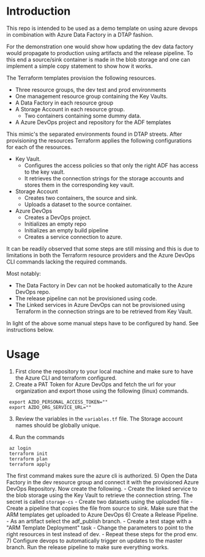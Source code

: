 # Introduction 

This repo is intended to be used as a demo template on using azure devops in
combination with Azure Data Factory in a DTAP fashion.

For the demonstration one would show how updating the dev data factory would
propagate to production using artifacts and the release pipeline.
To this end a source/sink container is made in the blob storage 
and one can implement a simple copy statement to show how it works. 

The Terraform templates provision the following resources.
 - Three resource groups, the dev test and prod environments
 - One management resource group containing the Key Vaults.
 - A Data Factory in each resource group 
 - A Storage Account in each resource group.
 	- Two containers containing some dummy data.
 - A Azure DevOps project and repository for the ADF templates

This mimic's the separated environments found in DTAP streets. 
After provisioning the resources Terraform applies the following 
configurations for each of the resources.
 - Key Vault. 
 	- Configures the access policies so that only the right ADF has access
	  to the key vault.
	- It retrieves the connection strings for the storage accounts and
	  stores them in the corresponding key vault.
 - Storage Account
 	- Creates two containers, the source and sink.
	- Uploads a dataset to the source container. 
 - Azure DevOps 
 	- Creates a DevOps project.
	- Initializes an empty repo
	- Initializes an empty build pipeline 
	- Creates a service connection to azure. 

It can be readily observed that some steps are still missing and this is due to 
limitations in both the Terraform resource providers and the Azure DevOps CLI
commands lacking the required commands. 

Most notably:
 - The Data Factory in Dev can not be hooked automatically to the Azure DevOps
   repo.
 - The release pipeline can not be provisioned using code. 
 - The Linked services in Azure DevOps can not be provisioned using Terraform in
   the connection strings are to be retrieved from Key Vault. 

In light of the above some manual steps have to be configured by hand.
See instructions below. 

# Usage 

 1) First clone the repository to your local machine and make sure to have the
 Azure CLI and terraform configured.
 2) Create a PAT Token for Azure DevOps and fetch the url for your organization
 and export those using the following (linux) commands. 
 ```{shell} 
  export AZDO_PERSONAL_ACCESS_TOKEN="" 
  export AZDO_ORG_SERVICE_URL=""
 
 ```
 3) Review the variables in the `variables.tf` file. The Storage account names
 should be globally unique. 
 
 4) Run the commands 
 ```{shell} 
  az login
  terraform init 
  terraform plan 
  terraform apply
 ```
  The first command makes sure the azure cli is authorized. 
 5) Open the Data Factory in the dev resource group and connect it with the
 provisioned Azure DevOps Repository.
 Now create the following.
 	- Create the linked service to the blob storage using the Key Vault to
	  retrieve the connection string. The secret is called `storage-cs`
	- Create two datasets using the uploaded file 
	- Create a pipeline that copies the file from source to sink. 
 Make sure that the ARM templates get uploaded to Azure DevOps 
 6) Create a Release Pipeline.
 	- As an artifact select the adf\_publish branch. 
	- Create a test stage with a "ARM Template Deployment" task
	- Change the parameters to point to the right resources in test instead
	  of dev.
	- Repeat these steps for the prod env. 
 7) Configure devops to automatically trigger on updates to the master branch.
    Run the release pipeline to make sure everything works. 

